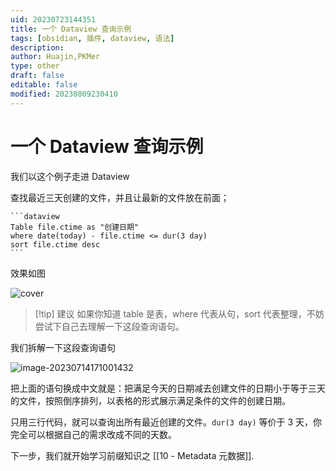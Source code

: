 ```yaml
---
uid: 20230723144351
title: 一个 Dataview 查询示例
tags: [obsidian, 插件, dataview, 语法]
description: 
author: Huajin,PKMer
type: other
draft: false
editable: false
modified: 20230809230410
---
```


# 一个 Dataview 查询示例

我们以这个例子走进 Dataview

查找最近三天创建的文件，并且让最新的文件放在前面；

`````示例代码
```dataview
Table file.ctime as "创建日期"
where date(today) - file.ctime <= dur(3 day)
sort file.ctime desc
```
`````

效果如图

![cover](https://cdn.pkmer.cn/images/image-20230714165934825.png!pkmer)

> [!tip] 建议
> 如果你知道 table 是表，where 代表从句，sort 代表整理，不妨尝试下自己去理解一下这段查询语句。

我们拆解一下这段查询语句

![image-20230714171001432](https://cdn.pkmer.cn/images/image-20230714171001432.png!pkmer)

把上面的语句换成中文就是：把满足今天的日期减去创建文件的日期小于等于三天的文件，按照倒序排列，以表格的形式展示满足条件的文件的创建日期。

只用三行代码，就可以查询出所有最近创建的文件。`dur(3 day)` 等价于 3 天，你完全可以根据自己的需求改成不同的天数。

下一步，我们就开始学习前缀知识之 [[10 - Metadata 元数据]].
